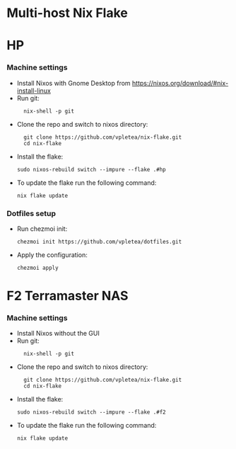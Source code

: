 # Multi-host Nix Flake

# HP
### Machine settings
- Install Nixos with Gnome Desktop from https://nixos.org/download/#nix-install-linux
- Run git:
  ```
    nix-shell -p git
  ```
- Clone the repo and switch to nixos directory:
  ```
    git clone https://github.com/vpletea/nix-flake.git
    cd nix-flake
  ```
- Install the flake:
  ```
  sudo nixos-rebuild switch --impure --flake .#hp
- To update the flake run the following command:
  ```
  nix flake update
  ```
### Dotfiles setup
- Run chezmoi init:
  ```
  chezmoi init https://github.com/vpletea/dotfiles.git
  ```
- Apply the configuration:
  ```
  chezmoi apply
  ```
# F2 Terramaster NAS
### Machine settings
- Install Nixos without the GUI
- Run git:
  ```
    nix-shell -p git
  ```
- Clone the repo and switch to nixos directory:
  ```
    git clone https://github.com/vpletea/nix-flake.git
    cd nix-flake
  ```
- Install the flake:
  ```
  sudo nixos-rebuild switch --impure --flake .#f2
- To update the flake run the following command:
  ```
  nix flake update
  ```
